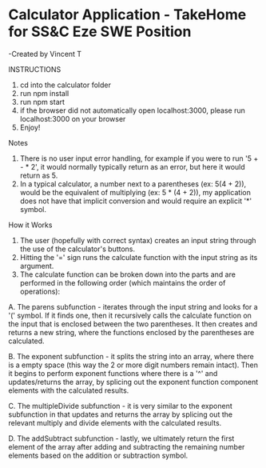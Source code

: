 # Calculator Application - TakeHome for SS&C Eze SWE Position
-Created by Vincent T

INSTRUCTIONS
1. cd into the calculator folder
2. run npm install
3. run npm start
4. if the browser did not automatically open localhost:3000, please run localhost:3000 on your browser
5. Enjoy!

Notes
1. There is no user input error handling, for example if you were to run '5 + - * 2', it would normally typically return as an error, but here it would return as 5.
2. In a typical calculator, a number next to a parentheses (ex: 5(4 + 2)), would be the equivalent of multiplying (ex: 5 * (4 + 2)), my application does not have that implicit conversion and would require an explicit '*' symbol.

How it Works
1. The user (hopefully with correct syntax) creates an input string through the use of the calculator's buttons.
2. Hitting the '=' sign runs the calculate function with the input string as its argument.
3. The calculate function can be broken down into the parts and are performed in the following order (which maintains the order of operations):

  A. The parens subfunction - iterates through the input string and looks for a '(' symbol. If it finds one, then it recursively calls the calculate function on the input that is enclosed between the two parentheses. It then creates and returns a new string, where the functions enclosed by the parentheses are calculated.

  B. The exponent subfunction - it splits the string into an array, where there is a empty space (this way the 2 or more digit numbers remain intact). Then it begins to perform exponent functions where there is a '^' and updates/returns the array, by splicing out the exponent function component elements with the calculated results.

  C. The multipleDivide subfunction - it is very similar to the exponent subfunction in that updates and returns the array by splicing out the relevant multiply and divide elements with the calculated results.

  D. The addSubtract subfunction - lastly, we ultimately return the first element of the array after adding and subtracting the remaining number elements based on the addition or subtraction symbol.
